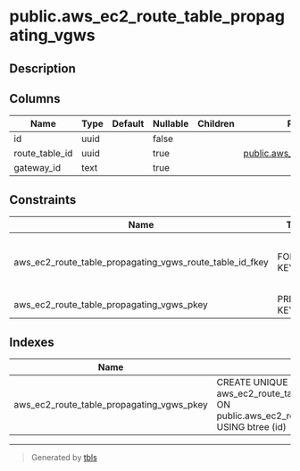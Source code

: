 # public.aws_ec2_route_table_propagating_vgws

## Description

## Columns

| Name | Type | Default | Nullable | Children | Parents | Comment |
| ---- | ---- | ------- | -------- | -------- | ------- | ------- |
| id | uuid |  | false |  |  |  |
| route_table_id | uuid |  | true |  | [public.aws_ec2_route_tables](public.aws_ec2_route_tables.md) |  |
| gateway_id | text |  | true |  |  |  |

## Constraints

| Name | Type | Definition |
| ---- | ---- | ---------- |
| aws_ec2_route_table_propagating_vgws_route_table_id_fkey | FOREIGN KEY | FOREIGN KEY (route_table_id) REFERENCES aws_ec2_route_tables(id) ON DELETE CASCADE |
| aws_ec2_route_table_propagating_vgws_pkey | PRIMARY KEY | PRIMARY KEY (id) |

## Indexes

| Name | Definition |
| ---- | ---------- |
| aws_ec2_route_table_propagating_vgws_pkey | CREATE UNIQUE INDEX aws_ec2_route_table_propagating_vgws_pkey ON public.aws_ec2_route_table_propagating_vgws USING btree (id) |

---

> Generated by [tbls](https://github.com/k1LoW/tbls)
